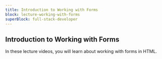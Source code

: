 ```yaml
---
title: Introduction to Working with Forms
block: lecture-working-with-forms
superBlock: full-stack-developer
---
```


## Introduction to Working with Forms

In these lecture videos, you will learn about working with forms in HTML.
